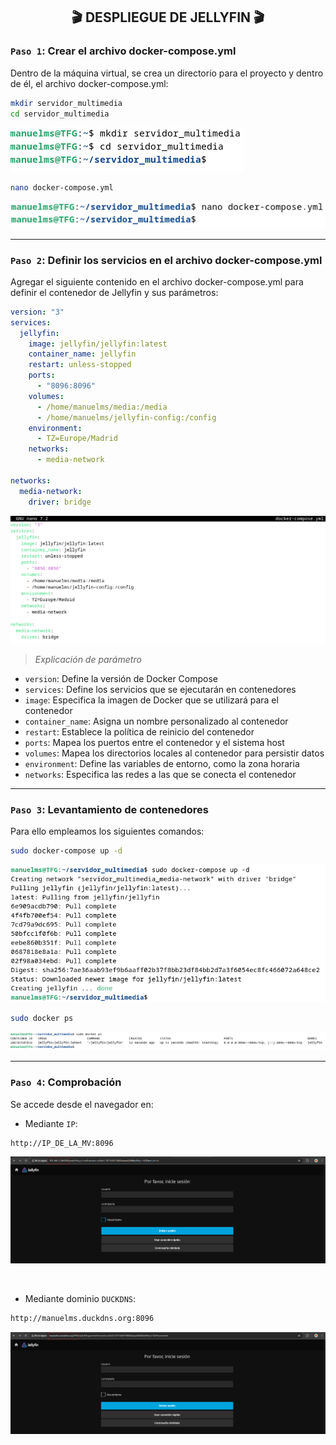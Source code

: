 <h2 align="center"> 🎬 DESPLIEGUE DE JELLYFIN 🎬 </h2>


### `Paso 1`: Crear el archivo docker-compose.yml
Dentro de la máquina virtual, se crea un directorio para el proyecto y dentro de él, el archivo docker-compose.yml:

```bash
mkdir servidor_multimedia
cd servidor_multimedia
```
![](/MainFolder/img/21.png)

```bash
nano docker-compose.yml
```
![](/MainFolder/img/22.png)

---

### `Paso 2`: Definir los servicios en el archivo docker-compose.yml
Agregar el siguiente contenido en el archivo docker-compose.yml para definir el contenedor de Jellyfin y sus parámetros:

```yaml
version: "3"
services:
  jellyfin:
    image: jellyfin/jellyfin:latest
    container_name: jellyfin
    restart: unless-stopped
    ports:
      - "8096:8096"
    volumes:
      - /home/manuelms/media:/media
      - /home/manuelms/jellyfin-config:/config
    environment:
      - TZ=Europe/Madrid
    networks:
      - media-network

networks:
  media-network:
    driver: bridge
```
![](/MainFolder/img/23.png)

> *Explicación de parámetro*

- `version`: Define la versión de Docker Compose
- `services`: Define los servicios que se ejecutarán en contenedores
- `image`: Especifica la imagen de Docker que se utilizará para el contenedor
- `container_name`: Asigna un nombre personalizado al contenedor
- `restart`: Establece la política de reinicio del contenedor
- `ports`: Mapea los puertos entre el contenedor y el sistema host
- `volumes`: Mapea los directorios locales al contenedor para persistir datos
- `environment`: Define las variables de entorno, como la zona horaria
- `networks`: Especifica las redes a las que se conecta el contenedor

---

### `Paso 3`: Levantamiento de contenedores
Para ello empleamos los siguientes comandos: 

```bash
sudo docker-compose up -d
```
![](/MainFolder/img/24.png)

```bash
sudo docker ps
```
![](/MainFolder/img/25.png)

---

### `Paso 4`: Comprobación
Se accede desde el navegador en: 

- Mediante `IP`:
```bash
http://IP_DE_LA_MV:8096
```
![](/MainFolder/img/26.png)

&nbsp;

- Mediante dominio `DUCKDNS`:
```bash
http://manuelms.duckdns.org:8096
```
![](/MainFolder/img/27.png)



